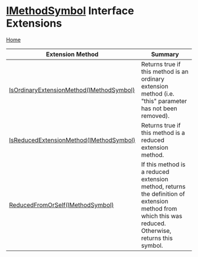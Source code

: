 <a name="_Top"></a>

# [IMethodSymbol](https://docs.microsoft.com/en-us/dotnet/api/microsoft.codeanalysis.imethodsymbol) Interface Extensions

[Home](../../../README.md#_Top)

| Extension Method | Summary |
| ---------------- | ------- |
| [IsOrdinaryExtensionMethod(IMethodSymbol)](../../../Roslynator/SymbolExtensions/IsOrdinaryExtensionMethod/README.md#_Top) | Returns true if this method is an ordinary extension method \(i\.e\. "this" parameter has not been removed\)\. |
| [IsReducedExtensionMethod(IMethodSymbol)](../../../Roslynator/SymbolExtensions/IsReducedExtensionMethod/README.md#_Top) | Returns true if this method is a reduced extension method\. |
| [ReducedFromOrSelf(IMethodSymbol)](../../../Roslynator/SymbolExtensions/ReducedFromOrSelf/README.md#_Top) | If this method is a reduced extension method, returns the definition of extension method from which this was reduced\. Otherwise, returns this symbol\. |

